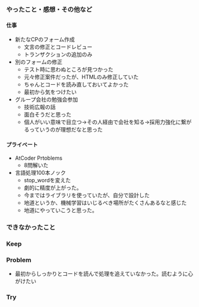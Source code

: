 ### やったこと・感想・その他など

#### 仕事

- 新たなCPのフォーム作成
  - 文言の修正とコードレビュー
  - トランザクションの追加のみ
- 別のフォームの修正
  - テスト時に思わぬところが見つかった
  - 元々修正案件だったが、HTMLのみ修正していた
  - ちゃんとコードを読み直しておいてよかった
  - 最初から気をつけたい
- グループ会社の勉強会参加
  - 技術広報の話
  - 面白そうだと思った
  - 個人がいい意味で目立つ→その人経由で会社を知る→採用力強化に繋がるっていうのが理想だなと思った

#### プライベート

- AtCoder Prtoblems
  - 8問解いた
- 言語処理100本ノック
  - stop_wordを変えた
  - 劇的に精度が上がった。
  - 今まではライブラリを使っていたが、自分で設計した
  - 地道というか、機械学習はいじるべき場所がたくさんあるなと感じた
  - 地道にやっていこうと思った。

### できなかったこと


### Keep


### Problem 

- 最初からしっかりとコードを読んで処理を追えていなかった。読むように心がけたい


### Try

